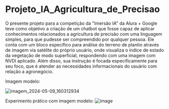 # Projeto_IA_Agricultura_de_Precisao

  O presente projeto para a competição da "Imersão IA" da Alura + Google teve como objetivo a criação de um chatbot que fosse capaz de aplicar conhecimentos relacionados a agricultura de precisão com uma linguagem simples, para que pudesse ser
compreendido por qualquer pessoa.
  Ele conta com um bloco específico para análise do terreno de plantio através de imagem via satélite do próprio usuário, onde visualiza o índice de estado da vegetação de modo superficial, respondendo com uma imagem com NVDI aplicado.
  Além disso, sua instrução é focada especificamente para seu foco, que é atender as necessidades informacionais do usuário com relação a agronegócio.

Imagem modelo:

![imagem_2024-05-09_160312934](https://github.com/takatonto/Projeto_IA_Agricultura_de_Precisao/assets/154623886/35f0b726-ff3e-4b09-906a-e19002175fdb)

Experimento prático com imagem modelo:
![image](https://github.com/takatonto/Projeto_IA_Agricultura_de_Precisao/assets/154623886/0f0d9977-7343-437a-9348-e4d82f96b31f)
